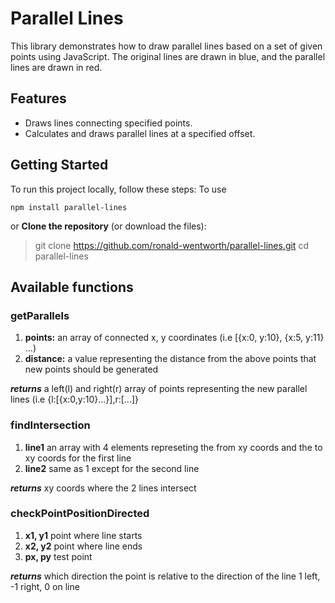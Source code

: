 # Parallel Lines

This library demonstrates how to draw parallel lines based on a set of given points using JavaScript. The original lines are drawn in blue, and the parallel lines are drawn in red.

## Features

- Draws lines connecting specified points.
- Calculates and draws parallel lines at a specified offset.

## Getting Started
To run this project locally, follow these steps:
To use
  
  `npm install parallel-lines`

or
**Clone the repository** (or download the files):
> git clone https://github.com/ronald-wentworth/parallel-lines.git
> cd parallel-lines
## Available functions
### getParallels
1. **points:**  an array of connected x, y coordinates (i.e [{x:0, y:10}, {x:5, y:11} ...)
2. **distance:** a value representing the distance from the above points that new points should be generated

***returns*** a left(l) and right(r) array of points representing the new parallel lines (i.e {l:[{x:0,y:10}...}],r:[...]} 

### findIntersection
1. **line1** an array with 4 elements represeting the from xy coords and the to xy coords for the first line
2. **line2** same as 1 except for the second line

***returns*** xy coords where the 2 lines intersect

### checkPointPositionDirected
1. **x1, y1** point where line starts
2. **x2, y2** point where line ends
3. **px, py** test point

***returns*** which direction the point is relative to the direction of the line 1 left, -1 right, 0 on line
